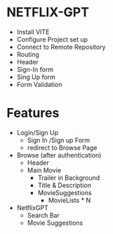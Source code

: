# NETFLIX-GPT
- Install VITE
- Configure Project set up
- Connect to Remote Repository
- Routing
- Header
- Sign-In form
- Sing Up form
- Form Validation
# Features
- Login/Sign Up
    - Sign In /Sign up Form
    - redirect to Browse Page
- Browse (after authentication)
    - Header
    - Main Movie
        - Trailer in Background
        - Title & Description
        - MovieSuggestions
            - MovieLists * N 
- NetflixGPT
    - Search Bar
    - Movie Suggestions
